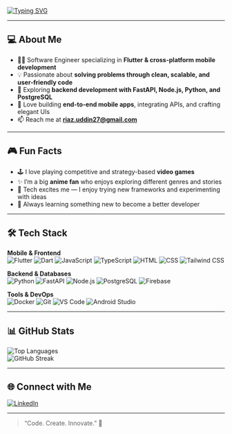 <!-- Typing effect banner -->
[![Typing SVG](https://readme-typing-svg.herokuapp.com?font=Fira+Code&size=28&duration=3000&pause=1000&color=00C4FF&center=true&vCenter=true&width=800&lines=Hi+there%2C+I'm+Riaz+%F0%9F%91%8B;Software+Engineer+%7C+Flutter+Developer;Building+cross-platform+mobile+experiences)](https://git.io/typing-svg)

---

## 💻 About Me

- 👨‍💻 Software Engineer specializing in **Flutter & cross-platform mobile development**
- 💡 Passionate about **solving problems through clean, scalable, and user-friendly code**
- 🚀 Exploring **backend development with FastAPI, Node.js, Python, and PostgreSQL**
- 🎯 Love building **end-to-end mobile apps**, integrating APIs, and crafting elegant UIs
- 📫 Reach me at **riaz.uddin27@gmail.com**

---

## 🎮 Fun Facts

- 🕹️ I love playing competitive and strategy-based **video games**
- ✨ I’m a big **anime fan** who enjoys exploring different genres and stories
- 📱 Tech excites me — I enjoy trying new frameworks and experimenting with ideas
- 🌱 Always learning something new to become a better developer

---

## 🛠️ Tech Stack

**Mobile & Frontend**  
![Flutter](https://img.shields.io/badge/Flutter-02569B?logo=flutter&logoColor=white)
![Dart](https://img.shields.io/badge/Dart-0175C2?logo=dart&logoColor=white)
![JavaScript](https://img.shields.io/badge/JavaScript-F7DF1E?logo=javascript&logoColor=black)
![TypeScript](https://img.shields.io/badge/TypeScript-3178C6?logo=typescript&logoColor=white)
![HTML](https://img.shields.io/badge/HTML5-E34F26?logo=html5&logoColor=white)
![CSS](https://img.shields.io/badge/CSS3-1572B6?logo=css3&logoColor=white)
![Tailwind CSS](https://img.shields.io/badge/Tailwind_CSS-06B6D4?logo=tailwindcss&logoColor=white)

**Backend & Databases**  
![Python](https://img.shields.io/badge/Python-3776AB?logo=python&logoColor=white)
![FastAPI](https://img.shields.io/badge/FastAPI-009688?logo=fastapi&logoColor=white)
![Node.js](https://img.shields.io/badge/Node.js-339933?logo=node.js&logoColor=white)
![PostgreSQL](https://img.shields.io/badge/PostgreSQL-4169E1?logo=postgresql&logoColor=white)
![Firebase](https://img.shields.io/badge/Firebase-FFCA28?logo=firebase&logoColor=black)

**Tools & DevOps**  
![Docker](https://img.shields.io/badge/Docker-2496ED?logo=docker&logoColor=white)
![Git](https://img.shields.io/badge/Git-F05032?logo=git&logoColor=white)
![VS Code](https://img.shields.io/badge/VS%20Code-007ACC?logo=visual-studio-code&logoColor=white)
![Android Studio](https://img.shields.io/badge/Android%20Studio-3DDC84?logo=android-studio&logoColor=white)

---

## 📊 GitHub Stats

![Top Languages](https://github-readme-stats.vercel.app/api/top-langs/?username=Riaz-27&layout=compact&theme=tokyonight)  
![GitHub Streak](https://github-readme-streak-stats.herokuapp.com/?user=Riaz-27&theme=tokyonight)

---

## 🌐 Connect with Me

[![LinkedIn](https://img.shields.io/badge/LinkedIn-0A66C2?logo=linkedin&logoColor=white)](https://www.linkedin.com/in/riaz27)

---

> “Code. Create. Innovate.” 🚀
